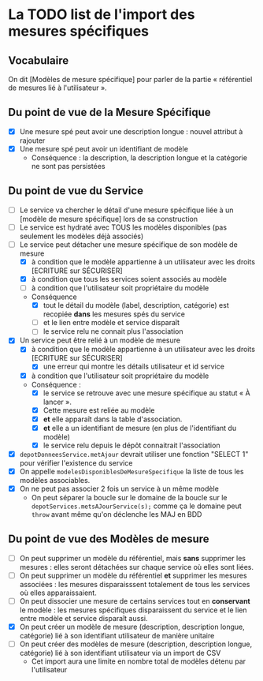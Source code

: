 # La TODO list de l'import des mesures spécifiques

## Vocabulaire

On dit [Modèles de mesure spécifique] pour parler de la partie « référentiel de mesures lié à l'utilisateur ».

## Du point de vue de la Mesure Spécifique

- [x] Une mesure spé peut avoir une description longue : nouvel attribut à rajouter
- [x] Une mesure spé peut avoir un identifiant de modèle
  - Conséquence : la description, la description longue et la catégorie ne sont pas persistées

## Du point de vue du Service

- [ ] Le service va chercher le détail d'une mesure spécifique liée à un [modèle de mesure spécifique] lors de sa construction
- [ ] Le service est hydraté avec TOUS les modèles disponibles (pas seulement les modèles déjà associés)
- [ ] Le service peut détacher une mesure spécifique de son modèle de mesure
  - [x] à condition que le modèle appartienne à un utilisateur avec les droits [ECRITURE sur SÉCURISER]
  - [x] à condition que tous les services soient associés au modèle
  - [ ] à condition que l'utilisateur soit propriétaire du modèle
  - Conséquence
    - [x] tout le détail du modèle (label, description, catégorie) est recopiée **dans** les mesures spés du service
    - [ ] et le lien entre modèle et service disparaît
    - [ ] le service relu ne connait plus l'association
- [x] Un service peut être relié à un modèle de mesure
  - [x] à condition que le modèle appartienne à un utilisateur avec les droits [ECRITURE sur SÉCURISER]
    - [x] une erreur qui montre les détails utilisateur et id service
  - [x] à condition que l'utilisateur soit propriétaire du modèle
  - Conséquence :
    - [x] le service se retrouve avec une mesure spécifique au statut « À lancer ».
    - [x] Cette mesure est reliée au modèle
    - [x] **et** elle apparaît dans la table d'association.
    - [x] **et** elle a un identifiant de mesure (en plus de l'identifiant du modèle)
    - [x] le service relu depuis le dépôt connaitrait l'association
- [x] `depotDonneesService.metAjour` devrait utiliser une fonction "SELECT 1" pour vérifier l'existence du service
- [x] On appelle `modelesDisponiblesDeMesureSpecifique` la liste de tous les modèles associables.
- [x] On ne peut pas associer 2 fois un service à un même modèle
  - On peut séparer la boucle sur le domaine de la boucle sur le `depotServices.metsAJourService(s);` comme ça le domaine peut `throw` avant même qu'on déclenche les MAJ en BDD

## Du point de vue des Modèles de mesure

- [ ] On peut supprimer un modèle du référentiel, mais **sans** supprimer les mesures : elles seront détachées sur chaque service où elles
      sont liées.
- [ ] On peut supprimer un modèle du référentiel **et** supprimer les mesures associées : les mesures disparaisssent totalement
      de tous les services où elles apparaissaient.
- [ ] On peut dissocier une mesure de certains services tout en **conservant** le modèle : les mesures spécifiques disparaissent du service
      et le lien entre modèle et service disparaît aussi.
- [x] On peut créer un modèle de mesure (description, description longue, catégorie) lié à son identifiant utilisateur de manière unitaire
- [ ] On peut créer des modèles de mesure (description, description longue, catégorie) lié à son identifiant utilisateur via un import de CSV
  - Cet import aura une limite en nombre total de modèles détenu par l'utilisateur

